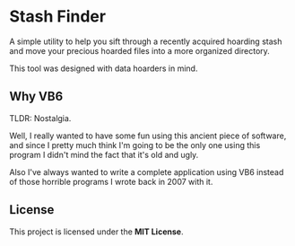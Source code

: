 # Stash Finder

A simple utility to help you sift through a recently acquired hoarding stash
and move your precious hoarded files into a more organized directory.

This tool was designed with data hoarders in mind.


## Why VB6

TLDR: Nostalgia.

Well, I really wanted to have some fun using this ancient piece of software,
and since I pretty much think I'm going to be the only one using this program
I didn't mind the fact that it's old and ugly.

Also I've always wanted to write a complete application using VB6 instead of
those horrible programs I wrote back in 2007 with it.


## License

This project is licensed under the **MIT License**.


